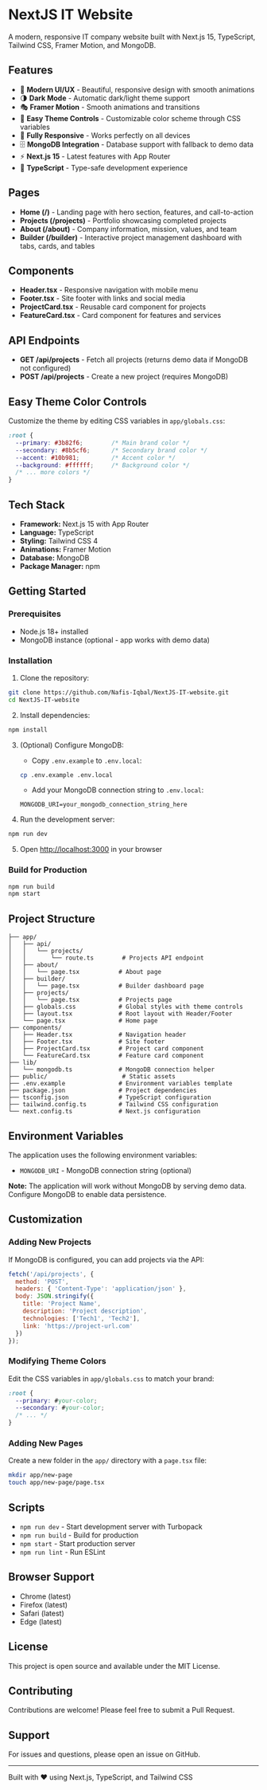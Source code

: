# NextJS IT Website

A modern, responsive IT company website built with Next.js 15, TypeScript, Tailwind CSS, Framer Motion, and MongoDB.

## Features

- 🎨 **Modern UI/UX** - Beautiful, responsive design with smooth animations
- 🌗 **Dark Mode** - Automatic dark/light theme support
- 🎭 **Framer Motion** - Smooth animations and transitions
- 🎨 **Easy Theme Controls** - Customizable color scheme through CSS variables
- 📱 **Fully Responsive** - Works perfectly on all devices
- 🗄️ **MongoDB Integration** - Database support with fallback to demo data
- ⚡ **Next.js 15** - Latest features with App Router
- 🔷 **TypeScript** - Type-safe development experience

## Pages

- **Home (/)** - Landing page with hero section, features, and call-to-action
- **Projects (/projects)** - Portfolio showcasing completed projects
- **About (/about)** - Company information, mission, values, and team
- **Builder (/builder)** - Interactive project management dashboard with tabs, cards, and tables

## Components

- **Header.tsx** - Responsive navigation with mobile menu
- **Footer.tsx** - Site footer with links and social media
- **ProjectCard.tsx** - Reusable card component for projects
- **FeatureCard.tsx** - Card component for features and services

## API Endpoints

- **GET /api/projects** - Fetch all projects (returns demo data if MongoDB not configured)
- **POST /api/projects** - Create a new project (requires MongoDB)

## Easy Theme Color Controls

Customize the theme by editing CSS variables in `app/globals.css`:

```css
:root {
  --primary: #3b82f6;        /* Main brand color */
  --secondary: #8b5cf6;      /* Secondary brand color */
  --accent: #10b981;         /* Accent color */
  --background: #ffffff;     /* Background color */
  /* ... more colors */
}
```

## Tech Stack

- **Framework:** Next.js 15 with App Router
- **Language:** TypeScript
- **Styling:** Tailwind CSS 4
- **Animations:** Framer Motion
- **Database:** MongoDB
- **Package Manager:** npm

## Getting Started

### Prerequisites

- Node.js 18+ installed
- MongoDB instance (optional - app works with demo data)

### Installation

1. Clone the repository:
```bash
git clone https://github.com/Nafis-Iqbal/NextJS-IT-website.git
cd NextJS-IT-website
```

2. Install dependencies:
```bash
npm install
```

3. (Optional) Configure MongoDB:
   - Copy `.env.example` to `.env.local`:
   ```bash
   cp .env.example .env.local
   ```
   - Add your MongoDB connection string to `.env.local`:
   ```
   MONGODB_URI=your_mongodb_connection_string_here
   ```

4. Run the development server:
```bash
npm run dev
```

5. Open [http://localhost:3000](http://localhost:3000) in your browser

### Build for Production

```bash
npm run build
npm start
```

## Project Structure

```
├── app/
│   ├── api/
│   │   └── projects/
│   │       └── route.ts        # Projects API endpoint
│   ├── about/
│   │   └── page.tsx           # About page
│   ├── builder/
│   │   └── page.tsx           # Builder dashboard page
│   ├── projects/
│   │   └── page.tsx           # Projects page
│   ├── globals.css            # Global styles with theme controls
│   ├── layout.tsx             # Root layout with Header/Footer
│   └── page.tsx               # Home page
├── components/
│   ├── Header.tsx             # Navigation header
│   ├── Footer.tsx             # Site footer
│   ├── ProjectCard.tsx        # Project card component
│   └── FeatureCard.tsx        # Feature card component
├── lib/
│   └── mongodb.ts             # MongoDB connection helper
├── public/                     # Static assets
├── .env.example               # Environment variables template
├── package.json               # Project dependencies
├── tsconfig.json              # TypeScript configuration
├── tailwind.config.ts         # Tailwind CSS configuration
└── next.config.ts             # Next.js configuration
```

## Environment Variables

The application uses the following environment variables:

- `MONGODB_URI` - MongoDB connection string (optional)

**Note:** The application will work without MongoDB by serving demo data. Configure MongoDB to enable data persistence.

## Customization

### Adding New Projects

If MongoDB is configured, you can add projects via the API:

```javascript
fetch('/api/projects', {
  method: 'POST',
  headers: { 'Content-Type': 'application/json' },
  body: JSON.stringify({
    title: 'Project Name',
    description: 'Project description',
    technologies: ['Tech1', 'Tech2'],
    link: 'https://project-url.com'
  })
});
```

### Modifying Theme Colors

Edit the CSS variables in `app/globals.css` to match your brand:

```css
:root {
  --primary: #your-color;
  --secondary: #your-color;
  /* ... */
}
```

### Adding New Pages

Create a new folder in the `app/` directory with a `page.tsx` file:

```bash
mkdir app/new-page
touch app/new-page/page.tsx
```

## Scripts

- `npm run dev` - Start development server with Turbopack
- `npm run build` - Build for production
- `npm start` - Start production server
- `npm run lint` - Run ESLint

## Browser Support

- Chrome (latest)
- Firefox (latest)
- Safari (latest)
- Edge (latest)

## License

This project is open source and available under the MIT License.

## Contributing

Contributions are welcome! Please feel free to submit a Pull Request.

## Support

For issues and questions, please open an issue on GitHub.

---

Built with ❤️ using Next.js, TypeScript, and Tailwind CSS
